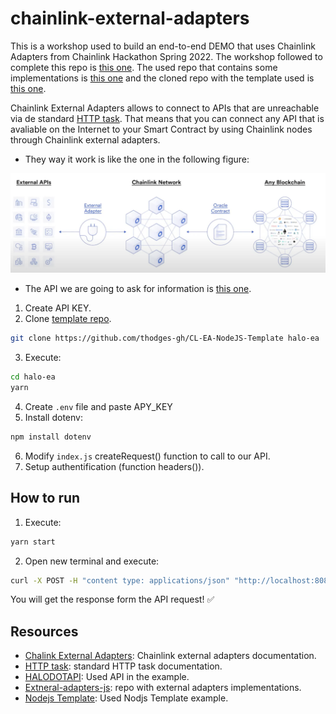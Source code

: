 # chainlink-external-adapters

This is a workshop used to build an end-to-end DEMO that uses Chainlink Adapters from Chainlink Hackathon Spring 2022.
The workshop followed to complete this repo is [this one](https://www.youtube.com/watch?v=fICFYsN4E74&t=2527s). The used repo that contains some implementations is [this one](https://github.com/smartcontractkit/external-adapters-js) and the cloned repo with the template used is [this one](https://github.com/thodges-gh/CL-EA-NodeJS-Template).

Chainlink External Adapters allows to connect to APIs that are unreachable via de standard [HTTP task](https://docs.chain.link/docs/jobs/task-types/http/). That means that you can connect any API that is avaliable on the Internet to your Smart Contract by using Chainlink nodes through Chainlink external adapters.

- They way it work is like the one in the following figure:
<img src="./images/adapters.png">

- The API we are going to ask for information is [this one](https://developers.halodotapi.com).
1. Create API KEY.
2. Clone [template repo](https://github.com/thodges-gh/CL-EA-NodeJS-Template).
```bash
git clone https://github.com/thodges-gh/CL-EA-NodeJS-Template halo-ea
```
3. Execute:
```bash
cd halo-ea
yarn
```
4. Create `.env` file and paste APY_KEY
5. Install dotenv:
```bash
npm install dotenv
```
6. Modify `index.js` createRequest() function to call to our API.
7. Setup authentification (function headers()).

## How to run
1. Execute:
```bash
yarn start
```
2. Open new terminal and execute:
```bash
curl -X POST -H "content type: applications/json" "http://localhost:8080/" --data '{ "id": 1, "data": {{"playerId": "Frosty"} }'
```

You will get the response form the API request! ✅


## Resources
- [Chalink External Adapters](https://docs.chain.link/docs/external-adapters/): Chainlink external adapters documentation.
- [HTTP task](https://docs.chain.link/docs/jobs/task-types/http/): standard HTTP task documentation.
- [HALODOTAPI](https://developers.halodotapi.com): Used API in the example.
- [Extneral-adapters-js](https://github.com/smartcontractkit/external-adapters-js): repo with external adapters implementations.
- [Nodejs Template](https://github.com/thodges-gh/CL-EA-NodeJS-Template): Used Nodjs Template example.